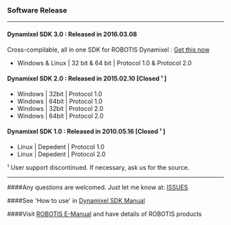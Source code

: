 ### Software Release
--------------------------------------------------------------------------
#### Dynamixel SDK 3.0 : Released in 2016.03.08
Cross-compilable, all in one SDK for ROBOTIS Dynamixel
: [Get this now](https://github.com/ROBOTIS-GIT/DynamixelSDK/archive/master.zip)

* Windows & Linux | 32 bit & 64 bit | Protocol 1.0 & Protocol 2.0


#### Dynamixel SDK 2.0 : Released in 2015.02.10 [Closed ¹ ]
* Windows | 32bit | Protocol 1.0 
* Windows | 64bit | Protocol 1.0
* Windows | 32bit | Protocol 2.0
* Windows | 64bit | Protocol 2.0


#### Dynamixel SDK 1.0 : Released in 2010.05.16 [Closed ¹ ] 
* Linux | Depedent | Protocol 1.0
* Linux | Depedent | Protocol 2.0

¹ User support discontinued. If necessary, ask us for the source.

---------------------------------------------------------------------------
####Any questions are welcomed. Just let me know at: [ISSUES](https://github.com/ROBOTIS-GIT/DynamixelSDK/issues)

####See 'How to use' in [Dynamixel SDK Manual](https://github.com/ROBOTIS-GIT/ROBOTIS-Documents/wiki/ROBOTIS-Dynamixel-SDK-Documents)

####Visit [ROBOTIS E-Manual](http://support.robotis.com/) and have details of ROBOTIS products
